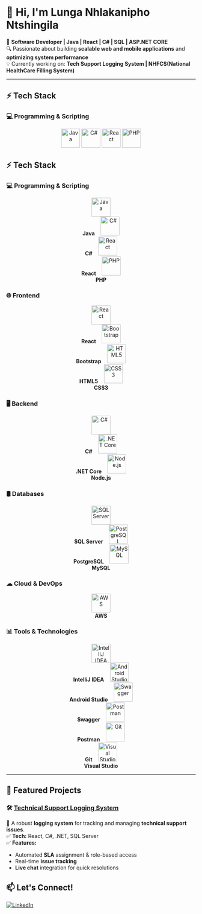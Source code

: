 # 👋 Hi, I'm Lunga Nhlakanipho Ntshingila  

🚀 **Software Developer | Java | React | C# | SQL | ASP.NET CORE**  
🔍 Passionate about building **scalable web and mobile applications** and **optimizing system performance**  
💡 Currently working on: **Tech Support Logging System | NHFCS(National HealthCare Filling System)**  
<!--📫 Connect with me on **[LinkedIn](your-linkedin-url)**  -->

---

## ⚡ Tech Stack

### 💻 Programming & Scripting  
<p align="center">
  <img src="https://cdn.jsdelivr.net/gh/devicons/devicon/icons/java/java-original.svg" alt="Java" width="50" height="50"/>
  <img src="https://cdn.jsdelivr.net/gh/devicons/devicon/icons/csharp/csharp-original.svg" alt="C#" width="50" height="50"/>
  <img src="https://cdn.jsdelivr.net/gh/devicons/devicon/icons/react/react-original.svg" alt="React" width="50" height="50"/>
  <img src="https://cdn.jsdelivr.net/gh/devicons/devicon/icons/php/php-original.svg" alt="PHP" width="50" height="50"/>
</p>

## ⚡ Tech Stack  

### 💻 Programming & Scripting  
<p align="center">
  <img src="https://cdn.jsdelivr.net/gh/devicons/devicon/icons/java/java-original.svg" alt="Java" width="50" height="50"/><br><b>Java</b>
  &nbsp;&nbsp;
  <img src="https://cdn.jsdelivr.net/gh/devicons/devicon/icons/csharp/csharp-original.svg" alt="C#" width="50" height="50"/><br><b>C#</b>
  &nbsp;&nbsp;
  <img src="https://cdn.jsdelivr.net/gh/devicons/devicon/icons/react/react-original.svg" alt="React" width="50" height="50"/><br><b>React</b>
  &nbsp;&nbsp;
  <img src="https://cdn.jsdelivr.net/gh/devicons/devicon/icons/php/php-original.svg" alt="PHP" width="50" height="50"/><br><b>PHP</b>
</p>

### 🌐 Frontend  
<p align="center">
  <img src="https://cdn.jsdelivr.net/gh/devicons/devicon/icons/react/react-original.svg" alt="React" width="50" height="50"/><br><b>React</b>
  &nbsp;&nbsp;
  <img src="https://cdn.jsdelivr.net/gh/devicons/devicon/icons/bootstrap/bootstrap-original.svg" alt="Bootstrap" width="50" height="50"/><br><b>Bootstrap</b>
  &nbsp;&nbsp;
  <img src="https://cdn.jsdelivr.net/gh/devicons/devicon/icons/html5/html5-original.svg" alt="HTML5" width="50" height="50"/><br><b>HTML5</b>
  &nbsp;&nbsp;
  <img src="https://cdn.jsdelivr.net/gh/devicons/devicon/icons/css3/css3-original.svg" alt="CSS3" width="50" height="50"/><br><b>CSS3</b>
</p>

### 🖥 Backend  
<p align="center">
  <img src="https://cdn.jsdelivr.net/gh/devicons/devicon/icons/csharp/csharp-original.svg" alt="C#" width="50" height="50"/><br><b>C#</b>
  &nbsp;&nbsp;
  <img src="https://cdn.jsdelivr.net/gh/devicons/devicon/icons/dotnetcore/dotnetcore-original.svg" alt=".NET Core" width="50" height="50"/><br><b>.NET Core</b>
  &nbsp;&nbsp;
  <img src="https://cdn.jsdelivr.net/gh/devicons/devicon/icons/nodejs/nodejs-original.svg" alt="Node.js" width="50" height="50"/><br><b>Node.js</b>
</p>

### 🛢 Databases  
<p align="center">
  <img src="https://cdn.jsdelivr.net/gh/devicons/devicon/icons/microsoftsqlserver/microsoftsqlserver-original.svg" alt="SQL Server" width="50" height="50"/><br><b>SQL Server</b>
  &nbsp;&nbsp;
  <img src="https://cdn.jsdelivr.net/gh/devicons/devicon/icons/postgresql/postgresql-original.svg" alt="PostgreSQL" width="50" height="50"/><br><b>PostgreSQL</b>
  &nbsp;&nbsp;
  <img src="https://cdn.jsdelivr.net/gh/devicons/devicon/icons/mysql/mysql-original.svg" alt="MySQL" width="50" height="50"/><br><b>MySQL</b>
</p>

### ☁ Cloud & DevOps  
<p align="center">
  <img src="https://cdn.jsdelivr.net/gh/devicons/devicon/icons/amazonwebservices/amazonwebservices-original.svg" alt="AWS" width="50" height="50"/><br><b>AWS</b>
</p>

### 📊 Tools & Technologies  
<p align="center">
  <img src="https://cdn.jsdelivr.net/gh/devicons/devicon/icons/intellij/intellij-original.svg" alt="IntelliJ IDEA" width="50" height="50"/><br><b>IntelliJ IDEA</b>
  &nbsp;&nbsp;
  <img src="https://cdn.jsdelivr.net/gh/devicons/devicon/icons/androidstudio/androidstudio-original.svg" alt="Android Studio" width="50" height="50"/><br><b>Android Studio</b>
  &nbsp;&nbsp;
  <img src="https://cdn.jsdelivr.net/gh/devicons/devicon/icons/swagger/swagger-original.svg" alt="Swagger" width="50" height="50"/><br><b>Swagger</b>
  &nbsp;&nbsp;
  <img src="https://cdn.jsdelivr.net/gh/devicons/devicon/icons/postman/postman-original.svg" alt="Postman" width="50" height="50"/><br><b>Postman</b>
  &nbsp;&nbsp;
  <img src="https://cdn.jsdelivr.net/gh/devicons/devicon/icons/git/git-original.svg" alt="Git" width="50" height="50"/><br><b>Git</b>
  &nbsp;&nbsp;
  <img src="https://cdn.jsdelivr.net/gh/devicons/devicon/icons/visualstudio/visualstudio-original.svg" alt="Visual Studio" width="50" height="50"/><br><b>Visual Studio</b>
</p>






---

## 📌 Featured Projects  
### 🛠 [Technical Support Logging System]([https://github.com/](https://github.com/ICEP-DEV/Techtrackers.Web.git))
🚀 A robust **logging system** for tracking and managing **technical support issues**.  
✅ **Tech:** React, C#, .NET, SQL Server  
✅ **Features:**
- Automated **SLA** assignment & role-based access  
- Real-time **issue tracking**  
- **Live chat** integration for quick resolutions  
## 📫 Let's Connect!  
[![LinkedIn](https://img.shields.io/badge/LinkedIn-Profile-blue?logo=linkedin)](https://www.linkedin.com/in/lunga-ntshingila-9854742a9/)
<!--[![GitHub](https://img.shields.io/badge/GitHub-Follow-black?style=for-the-badge&logo=github)](your-github-url)  -->
<!-- [![Portfolio](https://img.shields.io/badge/Portfolio-View-red?style=for-the-badge)](your-portfolio-url)  -->


<!---
gitLunga/gitLunga is a ✨ special ✨ repository because its `README.md` (this file) appears on your GitHub profile.
You can click the Preview link to take a look at your changes.
--->
